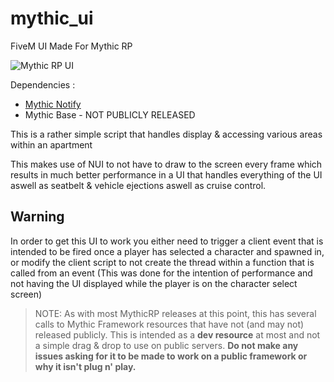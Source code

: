 # mythic_ui
FiveM UI Made For Mythic RP

![Mythic RP UI](https://i.imgur.com/WewLAnn.png)

Dependencies :

- [Mythic Notify](https://github.com/mythicrp/mythic_notify)
- Mythic Base - NOT PUBLICLY RELEASED

This is a rather simple script that handles display & accessing various areas within an apartment

This makes use of NUI to not have to draw to the screen every frame which results in much better performance in a UI that handles everything of the UI aswell as seatbelt & vehicle ejections aswell as cruise control.

## Warning
In order to get this UI to work you either need to trigger a client event that is intended to be fired once a player has selected a character and spawned in, or modify the client script to not create the thread within a function that is called from an event (This was done for the intention of performance and not having the UI displayed while the player is on the character select screen)

>NOTE: As with most MythicRP releases at this point, this has several calls to Mythic Framework resources that have not (and may not) released publicly. This is intended as a **dev resource** at most and not a simple drag & drop to use on public servers. **Do not make any issues asking for it to be made to work on a public framework or why it isn't plug n' play.**